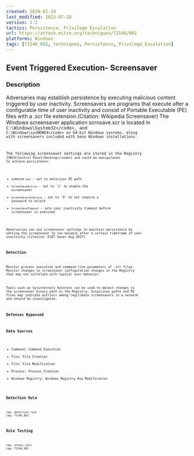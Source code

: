 ```yaml
---
created: 2020-01-24
last_modified: 2023-07-28
version: 1.2
tactics: Persistence, Privilege Escalation
url: https://attack.mitre.org/techniques/T1546/002
platforms: Windows
tags: [T1546_002, techniques, Persistence,_Privilege_Escalation]
---
```


## Event Triggered Execution- Screensaver

### Description

Adversaries may establish persistence by executing malicious content triggered by user inactivity. Screensavers are programs that execute after a configurable time of user inactivity and consist of Portable Executable (PE) files with a .scr file extension.(Citation: Wikipedia Screensaver) The Windows screensaver application scrnsave.scr is located in <code>C:\Windows\System32\</code>, and <code>C:\Windows\sysWOW64\</code>  on 64-bit Windows systems, along with screensavers included with base Windows installations.

The following screensaver settings are stored in the Registry (<code>HKCU\Control Panel\Desktop\</code>) and could be manipulated to achieve persistence:

* <code>SCRNSAVE.exe</code> - set to malicious PE path
* <code>ScreenSaveActive</code> - set to '1' to enable the screensaver
* <code>ScreenSaverIsSecure</code> - set to '0' to not require a password to unlock
* <code>ScreenSaveTimeout</code> - sets user inactivity timeout before screensaver is executed

Adversaries can use screensaver settings to maintain persistence by setting the screensaver to run malware after a certain timeframe of user inactivity.(Citation: ESET Gazer Aug 2017)

### Detection

Monitor process execution and command-line parameters of .scr files. Monitor changes to screensaver configuration changes in the Registry that may not correlate with typical user behavior.

Tools such as Sysinternals Autoruns can be used to detect changes to the screensaver binary path in the Registry. Suspicious paths and PE files may indicate outliers among legitimate screensavers in a network and should be investigated.

### Defenses Bypassed



### Data Sources

  - Command: Command Execution
  -  File: File Creation
  -  File: File Modification
  -  Process: Process Creation
  -  Windows Registry: Windows Registry Key Modification
### Detection Rule

```query
tag: detection_rule
tag: T1546_002
```

### Rule Testing

```query
tag: atomic_test
tag: T1546_002
```
